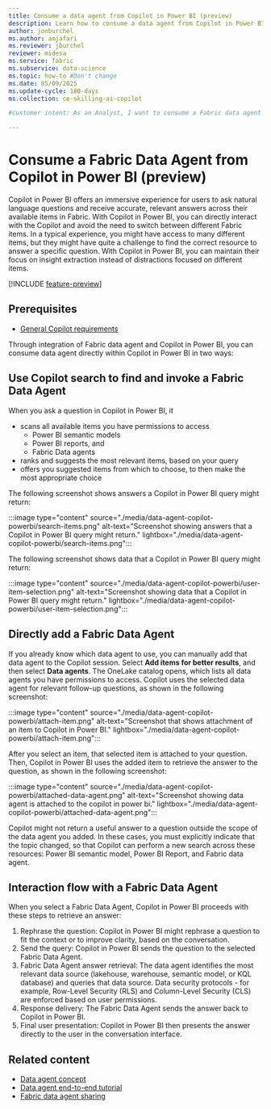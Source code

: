```yaml
---
title: Consume a data agent from Copilot in Power BI (preview)
description: Learn how to consume a data agent from Copilot in Power BI.
author: jonburchel
ms.author: amjafari
ms.reviewer: jburchel
reviewer: midesa
ms.service: fabric
ms.subservice: data-science
ms.topic: how-to #Don't change
ms.date: 05/09/2025
ms.update-cycle: 180-days
ms.collection: ce-skilling-ai-copilot

#customer intent: As an Analyst, I want to consume a Fabric data agent from Copilot in Power BI.

---
```


# Consume a Fabric Data Agent from Copilot in Power BI (preview)

Copilot in Power BI offers an immersive experience for users to ask natural language questions and receive accurate, relevant answers across their available items in Fabric. With Copilot in Power BI, you can directly interact with the Copilot and avoid the need to switch between different Fabric items. In a typical experience, you might have access to many different items, but they might have quite a challenge to find the correct resource to answer a specific question. With Copilot in Power BI, you can maintain their focus on insight extraction instead of distractions focused on different items.

[!INCLUDE [feature-preview](../includes/feature-preview-note.md)]

## Prerequisites

- [General Copilot requirements](/power-bi/create-reports/copilot-introduction#copilot-requirements)

Through integration of Fabric data agent and Copilot in Power BI, you can consume data agent directly within Copilot in Power BI in two ways:

## Use Copilot search to find and invoke a Fabric Data Agent

When you ask a question in Copilot in Power BI, it

- scans all available items you have permissions to access
  - Power BI semantic models
  - Power BI reports, and
  - Fabric Data agents
- ranks and suggests the most relevant items, based on your query
- offers you suggested items from which to choose, to then make the most appropriate choice

The following screenshot shows answers a Copilot in Power BI query might return:

:::image type="content" source="./media/data-agent-copilot-powerbi/search-items.png" alt-text="Screenshot showing answers that a Copilot in Power BI query might return." lightbox="./media/data-agent-copilot-powerbi/search-items.png":::

The following screenshot shows data that a Copilot in Power BI query might return:

:::image type="content" source="./media/data-agent-copilot-powerbi/user-item-selection.png" alt-text="Screenshot showing data that a Copilot in Power BI query might return." lightbox="./media/data-agent-copilot-powerbi/user-item-selection.png":::

## Directly add a Fabric Data Agent

If you already know which data agent to use, you can manually add that data agent to the Copilot session. Select **Add items for better results**, and then select **Data agents**. The OneLake catalog opens, which lists all data agents you have permissions to access. Copilot uses the selected data agent for relevant follow-up questions, as shown in the following screenshot:

:::image type="content" source="./media/data-agent-copilot-powerbi/attach-item.png" alt-text="Screenshot that shows attachment of an item to Copilot in Power BI." lightbox="./media/data-agent-copilot-powerbi/attach-item.png":::

After you select an item, that selected item is attached to your question. Then, Copilot in Power BI uses the added item to retrieve the answer to the question, as shown in the following screenshot:

:::image type="content" source="./media/data-agent-copilot-powerbi/attached-data-agent.png" alt-text="Screenshot showing data agent is attached to the copilot in power bi." lightbox="./media/data-agent-copilot-powerbi/attached-data-agent.png":::

Copilot might not return a useful answer to a question outside the scope of the data agent you added. In these cases, you must explicitly indicate that the topic changed, so that Copilot can perform a new search across these resources: Power BI semantic model, Power BI Report, and Fabric data agent.


## Interaction flow with a Fabric Data Agent

When you select a Fabric Data Agent, Copilot in Power BI proceeds with these steps to retrieve an answer:

1. Rephrase the question: Copilot in Power BI might rephrase a question to fit the context or to improve clarity, based on the conversation.
1. Send the query: Copilot in Power BI sends the question to the selected Fabric Data Agent.
1. Fabric Data Agent answer retrieval: The data agent identifies the most relevant data source (lakehouse, warehouse, semantic model, or KQL database) and queries that data source. Data security protocols - for example, Row-Level Security (RLS) and Column-Level Security (CLS) are enforced based on user permissions.
1. Response delivery: The Fabric Data Agent sends the answer back to Copilot in Power BI.
1. Final user presentation: Copilot in Power BI then presents the answer directly to the user in the conversation interface.

## Related content

- [Data agent concept](concept-data-agent.md)
- [Data agent end-to-end tutorial](data-agent-end-to-end-tutorial.md)
- [Fabric data agent sharing](data-agent-sharing.md)